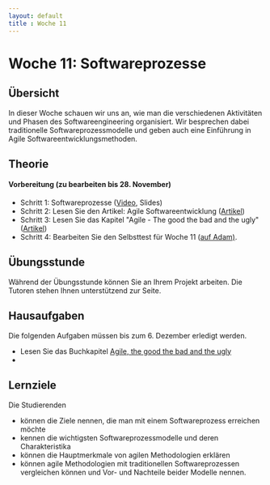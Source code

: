 ```yaml
---
layout: default
title : Woche 11
---
```


# Woche 11: Softwareprozesse

## Übersicht

In dieser Woche schauen wir uns an, wie man die verschiedenen Aktivitäten und Phasen
des Softwareengineering organisiert. Wir besprechen dabei traditionelle Softwareprozessmodelle
und geben auch eine Einführung in Agile Softwareentwicklungsmethoden.

## Theorie

####  Vorbereitung (zu bearbeiten bis 28. November)

* Schritt 1: Softwareprozesse ([Video](https://tube.switch.ch/videos/2313bd63), Slides[]())
* Schritt 2: Lesen Sie den Artikel: Agile Softwareentwicklung  ([Artikel](./agile))
* Schritt 3: Lesen Sie das Kapitel "Agile - The good the bad and the ugly"  ([Artikel](./agile-critic.html))
* Schritt 4: Bearbeiten Sie den Selbsttest für Woche 11 ([auf Adam)](https://adam.unibas.ch/goto_adam_tst_1629490.html).

## Übungsstunde

Während der Übungsstunde können Sie an Ihrem Projekt arbeiten. Die Tutoren stehen Ihnen unterstützend zur Seite.	

## Hausaufgaben

Die folgenden Aufgaben müssen bis zum 6. Dezember erledigt werden. 
- Lesen Sie das Buchkapitel [Agile, the good the bad and the ugly](https://adam.unibas.ch/goto_adam_file_1500482.html)
- 


## Lernziele

Die Studierenden

- können die Ziele nennen, die man mit einem Softwareprozess erreichen möchte
- kennen die wichtigsten Softwareprozessmodelle und deren Charakteristika
- können die Hauptmerkmale von agilen Methodologien erklären
- können agile Methodologien mit traditionellen Softwareprozessen vergleichen können und Vor- und Nachteile beider Modelle nennen. 

